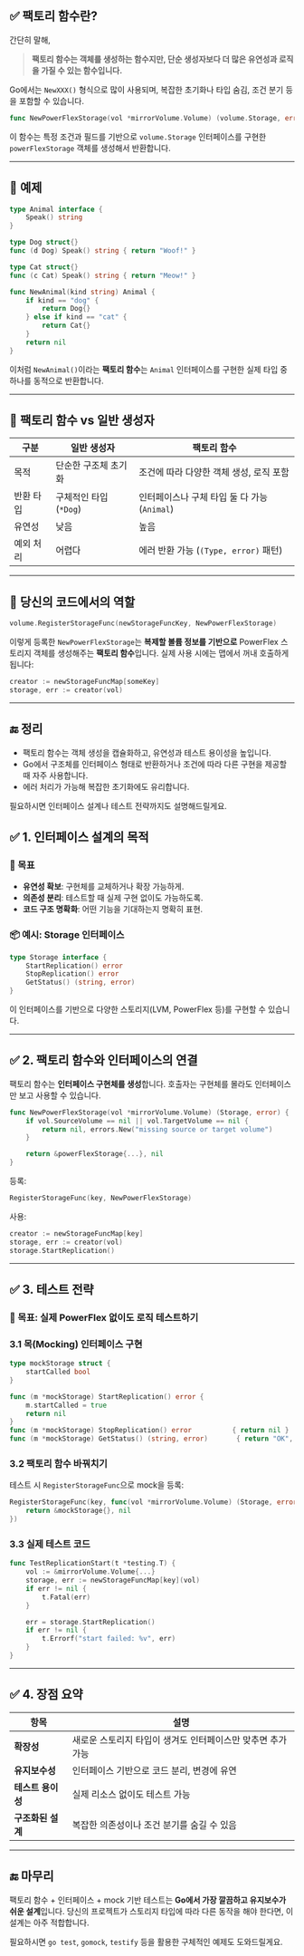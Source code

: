 ## ✅ 팩토리 함수란?

간단히 말해,

> **팩토리 함수는 객체를 생성하는 함수지만, 단순 생성자보다 더 많은 유연성과 로직을 가질 수 있는 함수입니다.**

Go에서는 `NewXXX()` 형식으로 많이 사용되며, 복잡한 초기화나 타입 숨김, 조건 분기 등을 포함할 수 있습니다.

```go
func NewPowerFlexStorage(vol *mirrorVolume.Volume) (volume.Storage, error)
```

이 함수는 특정 조건과 필드를 기반으로 `volume.Storage` 인터페이스를 구현한 `powerFlexStorage` 객체를 생성해서 반환합니다.

---

## 🧱 예제

```go
type Animal interface {
	Speak() string
}

type Dog struct{}
func (d Dog) Speak() string { return "Woof!" }

type Cat struct{}
func (c Cat) Speak() string { return "Meow!" }

func NewAnimal(kind string) Animal {
	if kind == "dog" {
		return Dog{}
	} else if kind == "cat" {
		return Cat{}
	}
	return nil
}
```

이처럼 `NewAnimal()`이라는 **팩토리 함수**는 `Animal` 인터페이스를 구현한 실제 타입 중 하나를 동적으로 반환합니다.

---

## 🤔 팩토리 함수 vs 일반 생성자

| 구분    | 일반 생성자           | 팩토리 함수                         |
| ----- | ---------------- | ------------------------------ |
| 목적    | 단순한 구조체 초기화      | 조건에 따라 다양한 객체 생성, 로직 포함        |
| 반환 타입 | 구체적인 타입 (`*Dog`) | 인터페이스나 구체 타입 둘 다 가능 (`Animal`) |
| 유연성   | 낮음               | 높음                             |
| 예외 처리 | 어렵다              | 에러 반환 가능 (`(Type, error)` 패턴)  |

---

## 🧩 당신의 코드에서의 역할

```go
volume.RegisterStorageFunc(newStorageFuncKey, NewPowerFlexStorage)
```

이렇게 등록한 `NewPowerFlexStorage`는 **복제할 볼륨 정보를 기반으로** PowerFlex 스토리지 객체를 생성해주는 **팩토리 함수**입니다. 실제 사용 시에는 맵에서 꺼내 호출하게 됩니다:

```go
creator := newStorageFuncMap[someKey]
storage, err := creator(vol)
```

---

## 🔚 정리

* 팩토리 함수는 객체 생성을 캡슐화하고, 유연성과 테스트 용이성을 높입니다.
* Go에서 구조체를 인터페이스 형태로 반환하거나 조건에 따라 다른 구현을 제공할 때 자주 사용합니다.
* 에러 처리가 가능해 복잡한 초기화에도 유리합니다.

필요하시면 인터페이스 설계나 테스트 전략까지도 설명해드릴게요.


## ✅ 1. 인터페이스 설계의 목적

### 📌 목표

* **유연성 확보**: 구현체를 교체하거나 확장 가능하게.
* **의존성 분리**: 테스트할 때 실제 구현 없이도 가능하도록.
* **코드 구조 명확화**: 어떤 기능을 기대하는지 명확히 표현.

### 📦 예시: Storage 인터페이스

```go
type Storage interface {
	StartReplication() error
	StopReplication() error
	GetStatus() (string, error)
}
```

이 인터페이스를 기반으로 다양한 스토리지(LVM, PowerFlex 등)를 구현할 수 있습니다.

---

## ✅ 2. 팩토리 함수와 인터페이스의 연결

팩토리 함수는 **인터페이스 구현체를 생성**합니다. 호출자는 구현체를 몰라도 인터페이스만 보고 사용할 수 있습니다.

```go
func NewPowerFlexStorage(vol *mirrorVolume.Volume) (Storage, error) {
    if vol.SourceVolume == nil || vol.TargetVolume == nil {
        return nil, errors.New("missing source or target volume")
    }

    return &powerFlexStorage{...}, nil
}
```

등록:

```go
RegisterStorageFunc(key, NewPowerFlexStorage)
```

사용:

```go
creator := newStorageFuncMap[key]
storage, err := creator(vol)
storage.StartReplication()
```

---

## ✅ 3. 테스트 전략

### 🎯 목표: 실제 PowerFlex 없이도 로직 테스트하기

### 3.1 목(Mocking) 인터페이스 구현

```go
type mockStorage struct {
	startCalled bool
}

func (m *mockStorage) StartReplication() error {
	m.startCalled = true
	return nil
}
func (m *mockStorage) StopReplication() error          { return nil }
func (m *mockStorage) GetStatus() (string, error)       { return "OK", nil }
```

### 3.2 팩토리 함수 바꿔치기

테스트 시 `RegisterStorageFunc`으로 mock을 등록:

```go
RegisterStorageFunc(key, func(vol *mirrorVolume.Volume) (Storage, error) {
    return &mockStorage{}, nil
})
```

### 3.3 실제 테스트 코드

```go
func TestReplicationStart(t *testing.T) {
    vol := &mirrorVolume.Volume{...}
    storage, err := newStorageFuncMap[key](vol)
    if err != nil {
        t.Fatal(err)
    }

    err = storage.StartReplication()
    if err != nil {
        t.Errorf("start failed: %v", err)
    }
}
```

---

## ✅ 4. 장점 요약

| 항목          | 설명                                |
| ----------- | --------------------------------- |
| **확장성**     | 새로운 스토리지 타입이 생겨도 인터페이스만 맞추면 추가 가능 |
| **유지보수성**   | 인터페이스 기반으로 코드 분리, 변경에 유연          |
| **테스트 용이성** | 실제 리소스 없이도 테스트 가능                 |
| **구조화된 설계** | 복잡한 의존성이나 조건 분기를 숨길 수 있음          |

---

## 🔚 마무리

팩토리 함수 + 인터페이스 + mock 기반 테스트는 **Go에서 가장 깔끔하고 유지보수가 쉬운 설계**입니다.
당신의 프로젝트가 스토리지 타입에 따라 다른 동작을 해야 한다면, 이 설계는 아주 적합합니다.

필요하시면 `go test`, `gomock`, `testify` 등을 활용한 구체적인 예제도 도와드릴게요.
